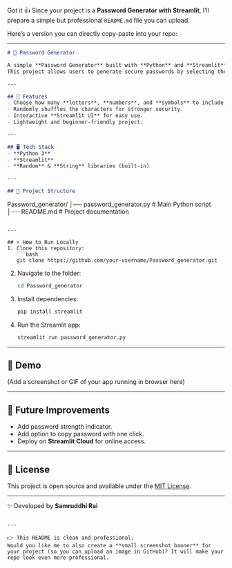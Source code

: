 Got it 👍
Since your project is a **Password Generator with Streamlit**, I’ll prepare a simple but professional `README.md` file you can upload.

Here’s a version you can directly copy-paste into your repo:

---

```markdown
# 🔐 Password Generator

A simple **Password Generator** built with **Python** and **Streamlit**.  
This project allows users to generate secure passwords by selecting the number of letters, numbers, and symbols they want.  

---

## 🚀 Features
- Choose how many **letters**, **numbers**, and **symbols** to include.
- Randomly shuffles the characters for stronger security.
- Interactive **Streamlit UI** for easy use.
- Lightweight and beginner-friendly project.

---

## 🖥️ Tech Stack
- **Python 3**
- **Streamlit**
- **Random** & **String** libraries (built-in)

---

## 📂 Project Structure
```

Password\_generator/
│── password\_generator.py   # Main Python script
│── README.md               # Project documentation

````

---

## ⚡ How to Run Locally
1. Clone this repository:
   ```bash
   git clone https://github.com/your-username/Password_generator.git
````

2. Navigate to the folder:

   ```bash
   cd Password_generator
   ```
3. Install dependencies:

   ```bash
   pip install streamlit
   ```
4. Run the Streamlit app:

   ```bash
   streamlit run password_generator.py
   ```

---

## 📸 Demo

(Add a screenshot or GIF of your app running in browser here)

---

## 🎯 Future Improvements

* Add password strength indicator.
* Add option to copy password with one click.
* Deploy on **Streamlit Cloud** for online access.

---

## 📜 License

This project is open source and available under the [MIT License](LICENSE).

---

✨ Developed by **Samruddhi Rai**

```

---

👉 This README is clean and professional.  
Would you like me to also create a **small screenshot banner** for your project (so you can upload an image in GitHub)? It will make your repo look even more professional.
```
